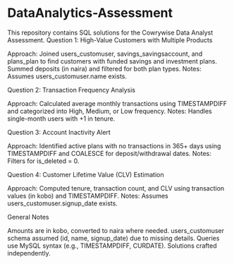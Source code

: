# DataAnalytics-Assessment
This repository contains SQL solutions for the Cowrywise Data Analyst Assessment.
Question 1: High-Value Customers with Multiple Products

Approach: Joined users_customuser, savings_savingsaccount, and plans_plan to find customers with funded savings and investment plans. Summed deposits (in naira) and filtered for both plan types.
Notes: Assumes users_customuser.name exists.

Question 2: Transaction Frequency Analysis

Approach: Calculated average monthly transactions using TIMESTAMPDIFF and categorized into High, Medium, or Low frequency.
Notes: Handles single-month users with +1 in tenure.

Question 3: Account Inactivity Alert

Approach: Identified active plans with no transactions in 365+ days using TIMESTAMPDIFF and COALESCE for deposit/withdrawal dates.
Notes: Filters for is_deleted = 0.

Question 4: Customer Lifetime Value (CLV) Estimation

Approach: Computed tenure, transaction count, and CLV using transaction values (in kobo) and TIMESTAMPDIFF.
Notes: Assumes users_customuser.signup_date exists.

General Notes

Amounts are in kobo, converted to naira where needed.
users_customuser schema assumed (id, name, signup_date) due to missing details.
Queries use MySQL syntax (e.g., TIMESTAMPDIFF, CURDATE).
Solutions crafted independently.

